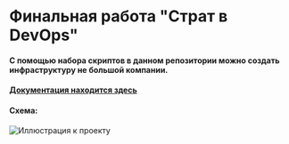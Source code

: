 
#  Финальная работа "Страт в DevOps"
#### С помощью набора скриптов в данном репозитории можно создать инфраструктуру не большой компании. 
#### [Документация находится здесь](https://docs.google.com/document/d/1o-Qic4NAUhTlQ7hHLct069ER_ZpC3Jw61F4lfZNinnw/edit)
#### Схема:
![Иллюстрация к проекту](https://github.com/filatof/nanocorpinfra/blob/main/images/infra.png)


